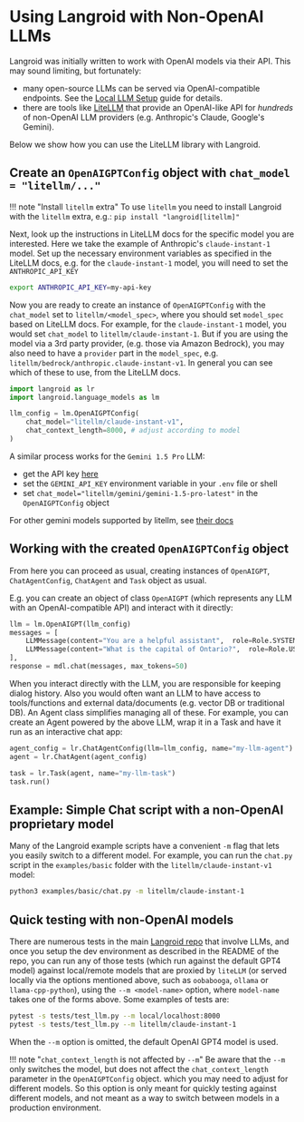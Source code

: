 # Using Langroid with Non-OpenAI LLMs

Langroid was initially written to work with OpenAI models via their API.
This may sound limiting, but fortunately:

- many open-source LLMs can be served via 
OpenAI-compatible endpoints. See the [Local LLM Setup](https://langroid.github.io/langroid/tutorials/local-llm-setup/) guide for details.
- there are tools like [LiteLLM](https://github.com/BerriAI/litellm/tree/main/litellm) 
  that provide an OpenAI-like API for _hundreds_ of non-OpenAI LLM providers 
(e.g. Anthropic's Claude, Google's Gemini).
  
Below we show how you can use the LiteLLM library with Langroid.

## Create an `OpenAIGPTConfig` object with `chat_model = "litellm/..."`

!!! note "Install `litellm` extra"
    To use `litellm` you need to install Langroid with the `litellm` extra, e.g.:
    `pip install "langroid[litellm]"`

Next, look up the instructions in LiteLLM docs for the specific model you are 
interested. Here we take the example of Anthropic's `claude-instant-1` model.
Set up the necessary environment variables as specified in the LiteLLM docs,
e.g. for the `claude-instant-1` model, you will need to set the `ANTHROPIC_API_KEY`
```bash
export ANTHROPIC_API_KEY=my-api-key
```

Now you are ready to create an instance of `OpenAIGPTConfig` with the 
`chat_model` set to `litellm/<model_spec>`, where you should set `model_spec` based on LiteLLM 
docs. For example, for the `claude-instant-1` model, you would set `chat_model` to
`litellm/claude-instant-1`. But if you are using the model via a 3rd party provider,
(e.g. those via Amazon Bedrock), you may also need to have a `provider` part in the `model_spec`, e.g. 
`litellm/bedrock/anthropic.claude-instant-v1`. In general you can see which of
these to use, from the LiteLLM docs.

```python
import langroid as lr
import langroid.language_models as lm

llm_config = lm.OpenAIGPTConfig(
    chat_model="litellm/claude-instant-v1",
    chat_context_length=8000, # adjust according to model
)
```

A similar process works for the `Gemini 1.5 Pro` LLM:

- get the API key [here](https://aistudio.google.com/)
- set the `GEMINI_API_KEY` environment variable in your `.env` file or shell
- set `chat_model="litellm/gemini/gemini-1.5-pro-latest"` in the `OpenAIGPTConfig` object

For other gemini models supported by litellm, see [their docs](https://litellm.vercel.app/docs/providers/gemini)


## Working with the created `OpenAIGPTConfig` object

From here you can proceed as usual, creating instances of `OpenAIGPT`,
`ChatAgentConfig`, `ChatAgent` and `Task` object as usual.

E.g. you can create an object of class `OpenAIGPT` (which represents any
LLM with an OpenAI-compatible API) and interact with it directly:
```python
llm = lm.OpenAIGPT(llm_config)
messages = [
    LLMMessage(content="You are a helpful assistant",  role=Role.SYSTEM),
    LLMMessage(content="What is the capital of Ontario?",  role=Role.USER),
],
response = mdl.chat(messages, max_tokens=50)
```

When you interact directly with the LLM, you are responsible for keeping dialog history.
Also you would often want an LLM to have access to tools/functions and external
data/documents (e.g. vector DB or traditional DB). An Agent class simplifies managing all of these.
For example, you can create an Agent powered by the above LLM, wrap it in a Task and have it
run as an interactive chat app:

```python
agent_config = lr.ChatAgentConfig(llm=llm_config, name="my-llm-agent")
agent = lr.ChatAgent(agent_config)

task = lr.Task(agent, name="my-llm-task")
task.run()
```

## Example: Simple Chat script with a non-OpenAI proprietary model

Many of the Langroid example scripts have a convenient `-m`  flag that lets you
easily switch to a different model. For example, you can run 
the `chat.py` script in the `examples/basic` folder with the 
`litellm/claude-instant-v1` model:
```bash
python3 examples/basic/chat.py -m litellm/claude-instant-1
```

## Quick testing with non-OpenAI models

There are numerous tests in the main [Langroid repo](https://github.com/langroid/langroid) that involve
LLMs, and once you setup the dev environment as described in the README of the repo, 
you can run any of those tests (which run against the default GPT4 model) against
local/remote models that are proxied by `liteLLM` (or served locally via the options mentioned above,
such as `oobabooga`, `ollama` or `llama-cpp-python`), using the `--m <model-name>` option,
where `model-name` takes one of the forms above. Some examples of tests are:

```bash
pytest -s tests/test_llm.py --m local/localhost:8000
pytest -s tests/test_llm.py --m litellm/claude-instant-1
```
When the `--m` option is omitted, the default OpenAI GPT4 model is used.

!!! note "`chat_context_length` is not affected by `--m`"
      Be aware that the `--m` only switches the model, but does not affect the `chat_context_length` 
      parameter in the `OpenAIGPTConfig` object. which you may need to adjust for different models.
      So this option is only meant for quickly testing against different models, and not meant as
      a way to switch between models in a production environment.








    